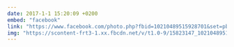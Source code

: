 ```yaml
---
date: 2017-1-1 15:20:09 +0200
embed: "facebook"
link: "https://www.facebook.com/photo.php?fbid=10210489515928701&set=pb.1068972401.-2207520000.1491385255.&type=3&theater"
img: "https://scontent-frt3-1.xx.fbcdn.net/v/t1.0-9/15823147_10210489515928701_2662977958157906781_n.jpg?oh=db992846ba3c41fab20a70fd034fa397&oe=5998CE01"
---
```

